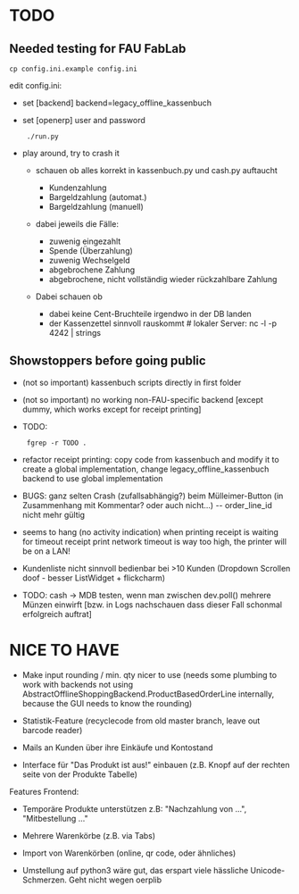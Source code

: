 TODO
====

Needed testing for FAU FabLab
-----------------------------

    cp config.ini.example config.ini

edit config.ini:
 - set [backend] backend=legacy_offline_kassenbuch
 - set [openerp] user and password

        ./run.py

- play around, try to crash it
  - schauen ob alles korrekt in kassenbuch.py und cash.py auftaucht
    - Kundenzahlung
    - Bargeldzahlung (automat.)
    - Bargeldzahlung (manuell)

  - dabei jeweils die Fälle:
    - zuwenig eingezahlt  
    - Spende (Überzahlung)
    - zuwenig Wechselgeld
    - abgebrochene Zahlung
    - abgebrochene, nicht vollständig wieder rückzahlbare Zahlung


  - Dabei schauen ob
    - dabei keine Cent-Bruchteile irgendwo in der DB landen
    - der Kassenzettel sinnvoll rauskommt # lokaler Server: nc -l -p 4242 | strings


Showstoppers before going public
--------------------------------

 - (not so important) kassenbuch scripts directly in first folder
 - (not so important) no working non-FAU-specific backend [except dummy, which works except for receipt printing]

 - TODO:

        fgrep -r TODO .

 - refactor receipt printing: copy code from kassenbuch and modify it to create a global implementation, change legacy_offline_kassenbuch backend to use global implementation

 - BUGS:
ganz selten Crash (zufallsabhängig?) beim Mülleimer-Button (in Zusammenhang mit Kommentar? oder auch nicht...) -- order_line_id nicht mehr gültig

 - seems to hang (no activity indication) when printing receipt is waiting for timeout
receipt print network timeout is way too high, the printer will be on a LAN!

 - Kundenliste nicht sinnvoll bedienbar bei >10 Kunden (Dropdown Scrollen doof - besser ListWidget + flickcharm)

 - TODO:
cash -> MDB testen, wenn man zwischen dev.poll() mehrere Münzen einwirft [bzw. in Logs nachschauen dass dieser Fall schonmal erfolgreich auftrat]

# NICE TO HAVE

- Make input rounding / min. qty nicer to use (needs some plumbing to work with backends not using AbstractOfflineShoppingBackend.ProductBasedOrderLine internally, because the GUI needs to know the rounding)
- Statistik-Feature (recyclecode from old master branch, leave out barcode reader)
- Mails an Kunden über ihre Einkäufe und Kontostand

-   Interface für "Das Produkt ist aus!" einbauen (z.B. Knopf auf der rechten seite von der Produkte Tabelle)

Features Frontend:
-   Temporäre Produkte unterstützen z.B: "Nachzahlung von ...", "Mitbestellung ..."
-   Mehrere Warenkörbe (z.B. via Tabs)
-   Import von Warenkörben (online, qr code, oder ähnliches)

- Umstellung auf python3 wäre gut, das erspart viele hässliche Unicode-Schmerzen. Geht nicht wegen oerplib
